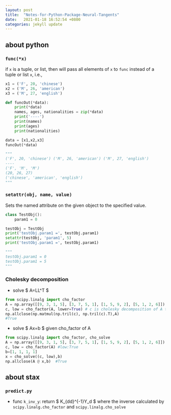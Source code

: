 ```yaml
---
layout: post
title:  "Notes-for-Python-Package-Neural-Tangents"
date:   2021-01-18 16:52:54 +0800
categories: jekyll update 
---
```

## about python
### `func(*x)`
if `x` is a tuple, or list, then will pass all elements of `x` to `func` instead of a tuple or list `x`, i.e., 

```python
x1 = ('F', 20, 'chinese')
x2 = ('M', 26, 'american')
x3 = ('M', 27, 'english')

def funcOut(*data):
    print(*data)
    names, ages, nationalities = zip(*data)
    print('----')
    print(names)
    print(ages)
    print(nationalities)

data = [x1,x2,x3]
funcOut(*data)

"""
('F', 20, 'chinese') ('M', 26, 'american') ('M', 27, 'english')
----
('F', 'M', 'M')
(20, 26, 27)
('chinese', 'american', 'english')
"""

```

### `setattr(obj, name, value)` 
Sets the named attribute on the given object to the specified value.

```python
class TestObj():
    param1 = 0

testObj = TestObj
print('testObj.param1 =', testObj.param1)
setattr(testObj, 'param1', 5)
print('testObj.param1 =', testObj.param1)

"""
testObj.param1 = 0
testObj.param1 = 5
"""
``` 

### Cholesky decomposition
* solve $ A=LL^T $ 
```python
from scipy.linalg import cho_factor
A = np.array([[9, 3, 1, 5], [3, 7, 5, 1], [1, 5, 9, 2], [5, 1, 2, 6]])
c, low = cho_factor(A, lower=True) # c is cholesky decomposition of A that cc'=A
np.allclose(np.matmul(np.tril(c), np.tril(c).T),A)
#True
```
* solve $ Ax=b $ given cho\_factor of A
```python
from scipy.linalg import cho_factor, cho_solve
A = np.array([[9, 3, 1, 5], [3, 7, 5, 1], [1, 5, 9, 2], [5, 1, 2, 6]])
c, low = cho_factor(A) #low:True
b=[1, 1, 1, 1]
x = cho_solve((c, low),b)
np.allclose(A @ x,b)  #True
```

## about stax
### `predict.py`
* func `k_inv_y`: return $ K_{dd}^{-1}Y_d $ where the inverse calculated by `scipy.linalg.cho_factor` and `scipy.linalg.cho_solve`


